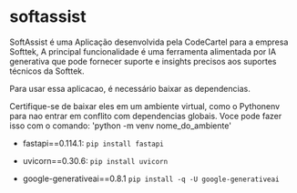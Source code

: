 # softassist
SoftAssist é uma Aplicação desenvolvida pela CodeCartel para a empresa Softtek, A principal funcionalidade é uma ferramenta alimentada por IA generativa que pode fornecer suporte e insights precisos aos suportes técnicos da Softtek.

Para usar essa aplicacao, é necessário baixar as dependencias.

Certifique-se de baixar eles em um ambiente virtual, como o Pythonenv para nao entrar em conflito com dependencias globais.
Voce pode fazer isso com o comando: 'python -m venv nome_do_ambiente'

- fastapi==0.114.1:
`
pip install fastapi
`

- uvicorn==0.30.6:
`
pip install uvicorn
`

- google-generativeai==0.8.1
`
pip install -q -U google-generativeai
`


